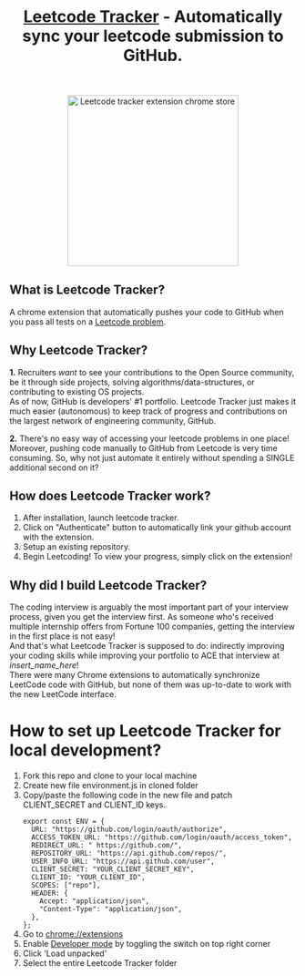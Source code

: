 ﻿<h1 align="center">
  <a href="https://chromewebstore.google.com/detail/leetcode-tracker/bnhnpmglielpbmnnhhbcfnljhijfppbm">Leetcode Tracker</a> - Automatically sync your leetcode submission to GitHub.
  <br>
  <br>
</h1>

<div align="center">
  <a href="https://chromewebstore.google.com/detail/mojbjmadgddjbhokmpgnceiplpdkaodj" rel="Download leetcode tracker extension"><img src="https://embedsignage.com/wp-content/uploads/2016/04/embed-signage-chromeos-web-store-button.png" alt="Leetcode tracker extension chrome store" width="300" /></a>
</div>

## What is Leetcode Tracker?

<p>A chrome extension that automatically pushes your code to GitHub when you pass all tests on a <a href="http://leetcode.com/problems/">Leetcode problem</a>. </p>

## Why Leetcode Tracker?

<p> <strong>1.</strong> Recruiters <em>want</em> to see your contributions to the Open Source community, be it through side projects, solving algorithms/data-structures, or contributing to existing OS projects.<br>
As of now, GitHub is developers' #1 portfolio. Leetcode Tracker just makes it much easier (autonomous) to keep track of progress and contributions on the largest network of engineering community, GitHub.</p>

<p> <strong>2.</strong> There's no easy way of accessing your leetcode problems in one place! <br>
Moreover, pushing code manually to GitHub from Leetcode is very time consuming. So, why not just automate it entirely without spending a SINGLE additional second on it? </p>

## How does Leetcode Tracker work?

<ol>
  <li>After installation, launch leetcode tracker.</li>
  <li>Click on "Authenticate" button to automatically link your github account with the extension.</li>
  <li>Setup an existing repository.</li>
  <li>Begin Leetcoding! To view your progress, simply click on the extension!</li>
</ol>

## Why did I build Leetcode Tracker?

<p>
The coding interview is arguably the most important part of your interview process, given you get the interview first. As someone who's received multiple internship offers from Fortune 100 companies, getting the interview in the first place is not easy!<br>
And that's what Leetcode Tracker is supposed to do: indirectly improving your coding skills while improving your portfolio to ACE that interview at <em>insert_name_here</em>! <br>
There were many Chrome extensions to automatically synchronize LeetCode code with GitHub, but none of them was up-to-date to work with the new LeetCode interface.
</p>

# How to set up Leetcode Tracker for local development?

<ol>
  <li>Fork this repo and clone to your local machine</li>
  <li>Create new file environment.js in cloned folder</li>
  <li>Copy/paste the following code in the new file and patch CLIENT_SECRET and CLIENT_ID keys.</li>
  <code>
export const ENV = {
  URL: "https://github.com/login/oauth/authorize",
  ACCESS_TOKEN_URL: "https://github.com/login/oauth/access_token",
  REDIRECT_URL: " https://github.com/",
  REPOSITORY_URL: "https://api.github.com/repos/",
  USER_INFO_URL: "https://api.github.com/user",
  CLIENT_SECRET: "YOUR_CLIENT_SECRET_KEY",
  CLIENT_ID: "YOUR_CLIENT_ID",
  SCOPES: ["repo"],
  HEADER: {
    Accept: "application/json",
    "Content-Type": "application/json",
  },
};
</code>
<li>Go to <a href="chrome://extensions">chrome://extensions</a> </li>
<li>Enable <a href="https://www.mstoic.com/enable-developer-mode-in-chrome/">Developer mode</a> by toggling the switch on top right corner</li>
<li>Click 'Load unpacked'</li>
<li>Select the entire Leetcode Tracker folder</li>
</ol>
